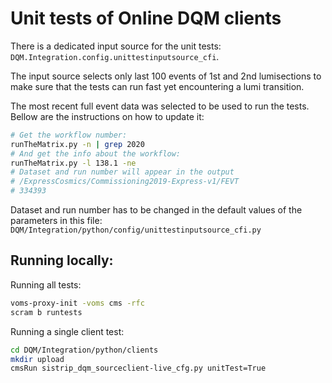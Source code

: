 # Unit tests of Online DQM clients

There is a dedicated input source for the unit tests: `DQM.Integration.config.unittestinputsource_cfi`.

The input source selects only last 100 events of 1st and 2nd lumisections to make sure that the tests can run fast yet encountering a lumi transition.

The most recent full event data was selected to be used to run the tests. Bellow are the instructions on how to update it:

``` bash
# Get the workflow number:
runTheMatrix.py -n | grep 2020
# And get the info about the workflow:
runTheMatrix.py -l 138.1 -ne
# Dataset and run number will appear in the output
# /ExpressCosmics/Commissioning2019-Express-v1/FEVT
# 334393
```

Dataset and run number has to be changed in the default values of the parameters in this file: `DQM/Integration/python/config/unittestinputsource_cfi.py`

## Running locally:

Running all tests:
``` bash
voms-proxy-init -voms cms -rfc
scram b runtests
```

Running a single client test:
``` bash
cd DQM/Integration/python/clients
mkdir upload
cmsRun sistrip_dqm_sourceclient-live_cfg.py unitTest=True
```
